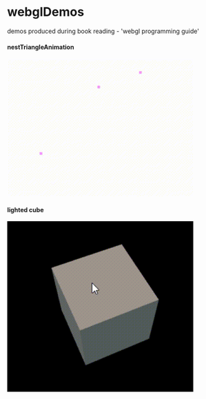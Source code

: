 # webglDemos

demos produced during book reading - 'webgl programming guide'

#### nestTriangleAnimation

![nestTriangleAnimation](https://github.com/xiaoluoHe/webglDemos/blob/master/imgs/nestTriangleAnimation.gif)

#### lighted cube

![lighted cube](https://github.com/xiaoluoHe/webglDemos/blob/master/imgs/lightedCube.gif)

